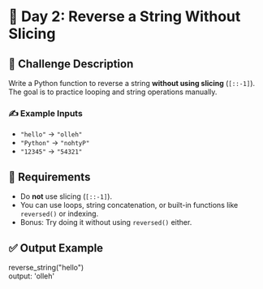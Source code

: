 # 🚀 Day 2: Reverse a String Without Slicing

## 🧠 Challenge Description
Write a Python function to reverse a string **without using slicing** (`[::-1]`). The goal is to practice looping and string operations manually.

### ✍️ Example Inputs
- `"hello"` → `"olleh"`  
- `"Python"` → `"nohtyP"`  
- `"12345"` → `"54321"`

## 📌 Requirements
- Do **not** use slicing (`[::-1]`).
- You can use loops, string concatenation, or built-in functions like `reversed()` or indexing.
- Bonus: Try doing it without using `reversed()` either.

## ✅ Output Example
reverse_string("hello")         
output: 'olleh'

